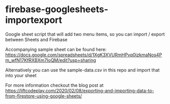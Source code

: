 # firebase-googlesheets-importexport
Google sheet script that will add two menu items,  so you can import / export between Sheets and Firebase

Accompanying sample sheet can be found here: https://docs.google.com/spreadsheets/d/1XgK3XVURmHPvq0jzkmaNos4Pm_wfN17KfRXBXm7IoQM/edit?usp=sharing

Alternatively you can use the sample-data.csv in this repo and import that into your sheet

For more information checkout the blog post at https://liftcodeplay.com/2020/02/08/exporting-and-importing-data-to-from-firestore-using-google-sheets/
